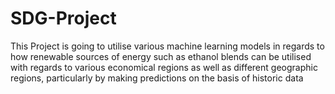 # SDG-Project
This Project is going to utilise various machine learning models in regards to how renewable sources of energy such as ethanol blends can be utilised with regards to various economical regions as well as different geographic regions, particularly by making predictions on the basis of historic data

